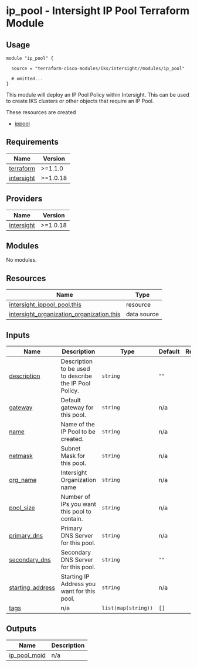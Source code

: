 # ip_pool - Intersight IP Pool Terraform Module

## Usage

```hcl
module "ip_pool" {

  source = "terraform-cisco-modules/iks/intersight//modules/ip_pool"

  # omitted...
}
```

This module will deploy an IP Pool Policy within Intersight.  This can be used to create IKS clusters or other objects that require an IP Pool.  


These resources are created

* [ippool](https://registry.terraform.io/providers/CiscoDevNet/intersight/latest/docs/resources/ippool_pool)

<!-- BEGINNING OF PRE-COMMIT-TERRAFORM DOCS HOOK -->
## Requirements

| Name | Version |
|------|---------|
| <a name="requirement_terraform"></a> [terraform](#requirement\_terraform) | >=1.1.0 |
| <a name="requirement_intersight"></a> [intersight](#requirement\_intersight) | >=1.0.18 |

## Providers

| Name | Version |
|------|---------|
| <a name="provider_intersight"></a> [intersight](#provider\_intersight) | >=1.0.18 |

## Modules

No modules.

## Resources

| Name | Type |
|------|------|
| [intersight_ippool_pool.this](https://registry.terraform.io/providers/CiscoDevNet/intersight/latest/docs/resources/ippool_pool) | resource |
| [intersight_organization_organization.this](https://registry.terraform.io/providers/CiscoDevNet/intersight/latest/docs/data-sources/organization_organization) | data source |

## Inputs

| Name | Description | Type | Default | Required |
|------|-------------|------|---------|:--------:|
| <a name="input_description"></a> [description](#input\_description) | Description to be used to describe the IP Pool Policy. | `string` | `""` | no |
| <a name="input_gateway"></a> [gateway](#input\_gateway) | Default gateway for this pool. | `string` | n/a | yes |
| <a name="input_name"></a> [name](#input\_name) | Name of the IP Pool to be created. | `string` | n/a | yes |
| <a name="input_netmask"></a> [netmask](#input\_netmask) | Subnet Mask for this pool. | `string` | n/a | yes |
| <a name="input_org_name"></a> [org\_name](#input\_org\_name) | Intersight Organization name | `string` | n/a | yes |
| <a name="input_pool_size"></a> [pool\_size](#input\_pool\_size) | Number of IPs you want this pool to contain. | `string` | n/a | yes |
| <a name="input_primary_dns"></a> [primary\_dns](#input\_primary\_dns) | Primary DNS Server for this pool. | `string` | n/a | yes |
| <a name="input_secondary_dns"></a> [secondary\_dns](#input\_secondary\_dns) | Secondary DNS Server for this pool. | `string` | `""` | no |
| <a name="input_starting_address"></a> [starting\_address](#input\_starting\_address) | Starting IP Address you want for this pool. | `string` | n/a | yes |
| <a name="input_tags"></a> [tags](#input\_tags) | n/a | `list(map(string))` | `[]` | no |

## Outputs

| Name | Description |
|------|-------------|
| <a name="output_ip_pool_moid"></a> [ip\_pool\_moid](#output\_ip\_pool\_moid) | n/a |
<!-- END OF PRE-COMMIT-TERRAFORM DOCS HOOK -->